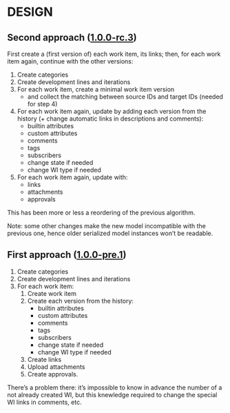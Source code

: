 # DESIGN

## Second approach ([1.0.0-rc.3](https://github.com/jeromede/rtc.pa/releases/tag/1.0.0-rc.3))

First create a (first version of) each work item, its links; then, for each work item again, continue with the other versions:

1) Create categories
2) Create development lines and iterations
3) For each work item, create a minimal work item version
    - and collect the matching between source IDs and target IDs (needed for step 4)
4) For each work item again, update by adding each version from the history (+ change automatic links in descriptions and comments):
    - builtin attributes
    - custom attributes
    - comments
    - tags
    - subscribers
    - change state if needed
    - change WI type if needed
5) For each work item again, update with:
    - links
    - attachments
    - approvals

This has been more or less a reordering of the previous algorithm.

Note: some other changes make the new model incompatible with the previous one, hence older serialized model instances won’t be readable.

## First approach ([1.0.0-pre.1](https://github.com/jeromede/rtc.pa/releases/tag/1.0.0-pre.1))

1) Create categories
2) Create development lines and iterations
3) For each work item:
   1) Create work item
   2) Create each version from the history:
      - builtin attributes
      - custom attributes
      - comments
      - tags
      - subscribers
      - change state if needed
      - change WI type if needed
   3) Create links
   4) Upload attachments
   5) Create approvals.

There’s a problem there: it’s impossible to know in advance the number of a not already created WI, but this knewledge  required to change the special WI links in comments, etc.
